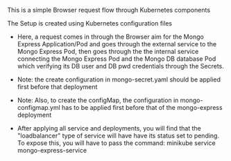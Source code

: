 This is a simple Browser request flow through Kubernetes components

The Setup is created using Kubernetes configuration files

- Here, a request comes in through the Browser aim for the Mongo Express Application/Pod and goes through the external service to the Mongo Express Pod, then goes through the the internal service connecting the Mongo Express Pod and the Mongo DB database Pod which verifying its DB user and DB pwd credentials through the Secrets.

- Note: the create configuration in mongo-secret.yaml should be applied first before that deployment
- Note: Also, to create the configMap, the configuration in mongo-configmap.yml has to be applied first before that of the mongo-express deployment


- After applying all service and deployments, you will find that the "loadbalancer" type of service will have have its status set to pending. To expose this, you will have to pass the command: minikube service mongo-express-service